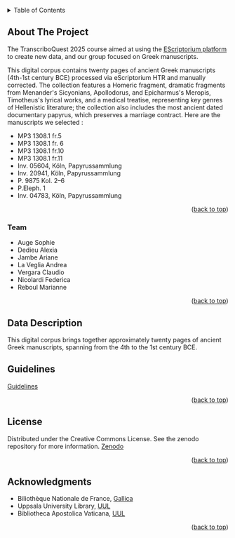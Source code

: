 <a id="readme-top"></a>

<!-- TABLE OF CONTENTS -->
<details>
  <summary>Table of Contents</summary>
  <ol>
    <li>
      <a href="#about-the-project">About The Project</a>
      <ul>
        <li><a href="#team">Team</a></li>
      </ul>
    </li>
    <li>
      <a href="#data-description">Data Description</a>
    </li>
    <li><a href="#guidelines">Guidelines</a></li>
    <li><a href="#acknowledgments">Acknowledgments</a></li>
</details>


<a id="about-the-project"></a>
<!-- ABOUT THE PROJECT -->
## About The Project

The TranscriboQuest 2025 course aimed at using the <a href="https://escriptorium.inria.fr/">EScriptorium platform</a> to create new data, and our group focused on Greek manuscripts.

This digital corpus contains twenty pages of ancient Greek manuscripts (4th-1st century BCE) processed via eScriptorium HTR and manually corrected. The collection features a Homeric fragment, dramatic fragments from Menander's Sicyonians, Apollodorus, and Epicharmus's Meropis, Timotheus's lyrical works, and a medical treatise, representing key genres of Hellenistic literature; the collection also includes the most ancient dated documentary papyrus, which preserves a marriage contract. Here are the manuscripts we selected :
* MP3 1308.1 fr.5
* MP3 1308.1 fr. 6
* MP3 1308.1 fr.10
* MP3 1308.1 fr.11
* Inv. 05604, Köln, Papyrussammlung
* Inv. 20941, Köln, Papyrussammlung
* P. 9875 Kol. 2–6
* P.Eleph. 1
* Inv. 04783, Köln, Papyrussammlung

<p align="right">(<a href="#readme-top">back to top</a>)</p>

<a id="team"></a>
### Team

* Auge Sophie
* Dedieu Alexia
* Jambe Ariane
* La Veglia Andrea
* Vergara Claudio
* Nicolardi Federica
* Reboul Marianne

<p align="right">(<a href="#readme-top">back to top</a>)</p>


<a id="data-description"></a>
<!-- DATA CREATION PROCESS -->
## Data Description

This digital corpus brings together approximately twenty pages of ancient Greek manuscripts, spanning from the 4th to the 1st century BCE. 

<a id="guidelines"></a>
## Guidelines
<a href="https://github.com/OdysseusPolymetis/AncientGreek_TranscriboQuest2025/blob/main/Guidelines_for_Transcriboquest_2025_GitHub.md">Guidelines</a>


<p align="right">(<a href="#readme-top">back to top</a>)</p>


<!-- LICENSE -->
## License

Distributed under the Creative Commons License. See the zenodo repository for more information. <a href="https://zenodo.org/records/17062024">Zenodo</a>

<p align="right">(<a href="#readme-top">back to top</a>)</p>



<!-- ACKNOWLEDGMENTS -->
## Acknowledgments

* Biliothèque Nationale de France, <a href="https://gallica.bnf.fr/">Gallica</a>
* Uppsala University Library, <a href="https://www.uu.se/en/library">UUL</a>
* Bibliotheca Apostolica Vaticana, <a href="https://www.vaticanlibrary.va/en/home.php">UUL</a>

<p align="right">(<a href="#readme-top">back to top</a>)</p>
